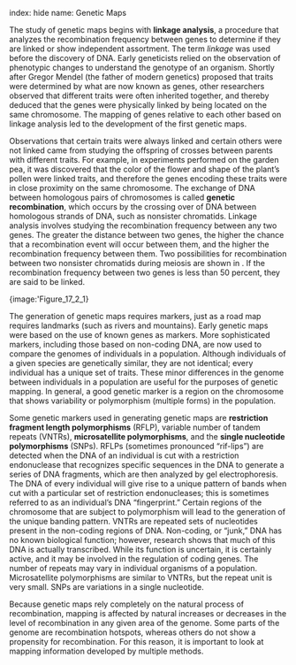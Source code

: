 index: hide
name: Genetic Maps

The study of genetic maps begins with  **linkage analysis**, a procedure that analyzes the recombination frequency between genes to determine if they are linked or show independent assortment. The term  *linkage* was used before the discovery of DNA. Early geneticists relied on the observation of phenotypic changes to understand the genotype of an organism. Shortly after Gregor Mendel (the father of modern genetics) proposed that traits were determined by what are now known as genes, other researchers observed that different traits were often inherited together, and thereby deduced that the genes were physically linked by being located on the same chromosome. The mapping of genes relative to each other based on linkage analysis led to the development of the first genetic maps.

Observations that certain traits were always linked and certain others were not linked came from studying the offspring of crosses between parents with different traits. For example, in experiments performed on the garden pea, it was discovered that the color of the flower and shape of the plant’s pollen were linked traits, and therefore the genes encoding these traits were in close proximity on the same chromosome. The exchange of DNA between homologous pairs of chromosomes is called  **genetic recombination**, which occurs by the crossing over of DNA between homologous strands of DNA, such as nonsister chromatids. Linkage analysis involves studying the recombination frequency between any two genes. The greater the distance between two genes, the higher the chance that a recombination event will occur between them, and the higher the recombination frequency between them. Two possibilities for recombination between two nonsister chromatids during meiosis are shown in . If the recombination frequency between two genes is less than 50 percent, they are said to be linked.


{image:'Figure_17_2_1}
        

The generation of genetic maps requires markers, just as a road map requires landmarks (such as rivers and mountains). Early genetic maps were based on the use of known genes as markers. More sophisticated markers, including those based on non-coding DNA, are now used to compare the genomes of individuals in a population. Although individuals of a given species are genetically similar, they are not identical; every individual has a unique set of traits. These minor differences in the genome between individuals in a population are useful for the purposes of genetic mapping. In general, a good genetic marker is a region on the chromosome that shows variability or polymorphism (multiple forms) in the population.

Some genetic markers used in generating genetic maps are  **restriction fragment length polymorphisms** (RFLP), variable number of tandem repeats (VNTRs),  **microsatellite polymorphisms**, and the  **single nucleotide polymorphisms** (SNPs). RFLPs (sometimes pronounced “rif-lips”) are detected when the DNA of an individual is cut with a restriction endonuclease that recognizes specific sequences in the DNA to generate a series of DNA fragments, which are then analyzed by gel electrophoresis. The DNA of every individual will give rise to a unique pattern of bands when cut with a particular set of restriction endonucleases; this is sometimes referred to as an individual’s DNA “fingerprint.” Certain regions of the chromosome that are subject to polymorphism will lead to the generation of the unique banding pattern. VNTRs are repeated sets of nucleotides present in the non-coding regions of DNA. Non-coding, or “junk,” DNA has no known biological function; however, research shows that much of this DNA is actually transcribed. While its function is uncertain, it is certainly active, and it may be involved in the regulation of coding genes. The number of repeats may vary in individual organisms of a population. Microsatellite polymorphisms are similar to VNTRs, but the repeat unit is very small. SNPs are variations in a single nucleotide.

Because genetic maps rely completely on the natural process of recombination, mapping is affected by natural increases or decreases in the level of recombination in any given area of the genome. Some parts of the genome are recombination hotspots, whereas others do not show a propensity for recombination. For this reason, it is important to look at mapping information developed by multiple methods.
